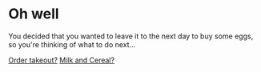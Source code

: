 # Oh well

You decided that you wanted to leave it to the next day to buy some eggs, so you're thinking of what to do next...

[Order takeout?](../..)
[Milk and Cereal?](../..)